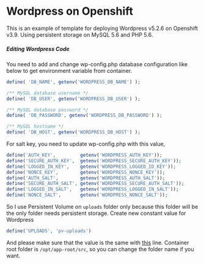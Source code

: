 # Wordpress on Openshift 
This is an example of template for deploying Wordpress v5.2.6 on Openshift v3.9. Using persistent storage on MySQL 5.6 and PHP 5.6.

##### Editing Wordpress Code
You need to add and change wp-config.php database configuration like below to get environment variable from container.
```php
define( 'DB_NAME', getenv('WORDPRESS_DB_NAME') );

/** MySQL database username */
define( 'DB_USER', getenv('WORDPRESS_DB_USER') );

/** MySQL database password */
define( 'DB_PASSWORD', getenv('WORDPRESS_DB_PASSWORD') );

/** MySQL hostname */
define( 'DB_HOST', getenv('WORDPRESS_DB_HOST') );
```

For salt key, you need to update wp-config.php with this value,
```php
define('AUTH_KEY',         getenv('WORDPRESS_AUTH_KEY'));
define('SECURE_AUTH_KEY',  getenv('WORDPRESS_SECURE_AUTH_KEY'));
define('LOGGED_IN_KEY',    getenv('WORDPRESS_LOGGED_ID_KEY'));
define('NONCE_KEY',        getenv('WORDPRESS_NONCE_KEY'));
define('AUTH_SALT',        getenv('WORDPRESS_AUTH_SALT'));
define('SECURE_AUTH_SALT', getenv('WORDPRESS_SECURE_AUTH_SALT'));
define('LOGGED_IN_SALT',   getenv('WORDPRESS_LOGGED_IN_SALT'));
define('NONCE_SALT',       getenv('WORDPRESS_NONCE_SALT'));
```

So I use Persistent Volume on `uploads` folder only because this folder will be the only folder needs persistent storage. Create new constant value for Wordpress
```php
define('UPLOADS', 'pv-uploads')
```
And please make sure that the value is the same with [this](https://github.com/mbilgidhis/wordpress-openshift/blob/f54e70f7dc656a517239de0cdf0acae64a055a9a/wordpress-mysql-persistent-template.yaml#L173) line. Container root folder is `/opt/app-root/src`, so you can change the folder name if you want.
